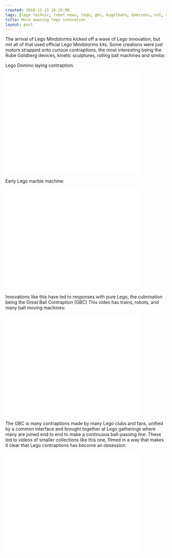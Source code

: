 ```yaml
---
created: 2010-11-15 16:25:00
tags: [lego technic, robot news, lego, gbc, kugelbahn, dominoes, nxt, mindstorms]
title: More amazing lego innovation
layout: post
---
```

The arrival of Lego Mindstorms kicked off a wave of Lego innovation, but not all of that used official Lego Mindstorms kits. Some creations were just motors strapped onto curious contraptions, the most interesting being the Rube Goldberg devices, kinetic sculptures, rolling ball machines and similar.

Lego Domino laying contraption:

<div class="embed-responsive embed-responsive-16by9">
<iframe width="420" height="315" src="//www.youtube.com/embed/de4xdOVVROQ?rel=0" frameborder="0" allowfullscreen="true"></iframe>
</div>

Early Lego marble machine:

<div class="embed-responsive embed-responsive-16by9">
<iframe width="420" height="315" src="//www.youtube.com/embed/Mw3dUbRfMSw?rel=0" frameborder="0" allowfullscreen="true"></iframe>
</div>

Innovations like this have led to responses with pure Lego, the culmination being the Great Ball Contraption (GBC) This video has trains, robots, and many ball moving machines:

<div class="embed-responsive embed-responsive-16by9">
<iframe width="420" height="315" src="//www.youtube.com/embed/NLOuTJEpeD4?rel=0" frameborder="0" allowfullscreen="true"></iframe>
</div>

The GBC is many contraptions made by many Lego clubs and fans, unified by a common interface and brought together at Lego gatherings where many are joined end to end to make a continuous ball-passing line. These led to videos of smaller collections like this one, filmed in a way that makes it clear that Lego contraptions has become an obsession:

<div class="embed-responsive embed-responsive-16by9">
<iframe width="420" height="315" src="//www.youtube.com/embed/n66N0A2VRyM?rel=0" frameborder="0" allowfullscreen="true"></iframe>
</div>
